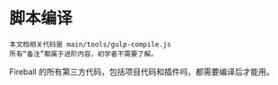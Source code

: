 # 脚本编译
```
本文档相关代码是 main/tools/gulp-compile.js
所有“备注”都属于进阶内容，初学者不需要了解。
```

Fireball 的所有第三方代码，包括项目代码和插件吗，都需要编译后才能用。